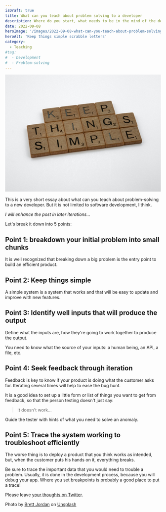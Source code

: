 ```yaml
---
isDraft: true
title: What can you teach about problem solving to a developer
description: Where do you start, what needs to be in the mind of the developer, etc...
date: 2022-09-08
heroImage: '/images/2022-09-08-what-can-you-teach-about-problem-solving.jpg'
heroAlt: 'Keep things simple scrabble letters'
category:
  - Teaching
#tag:
#  - Development
#  - Problem-solving
---
```


![Keep things simple scrabble letters](./keep-things-simple.jpg)

This is a very short essay about what can you teach about problem-solving to a new developer.
But it is not limited to software development, I think.

_I will enhance the post in later iterations..._

Let's break it down into 5 points:

## Point 1: breakdown your initial problem into small chunks

It is well recognized that breaking down a big problem is the entry point to build an efficient product.

## Point 2: Keep things simple

A simple system is a system that works and that will be easy to update and improve with new features.

## Point 3: Identify well inputs that will produce the output

Define what the inputs are, how they're going to work together to produce the output.

You need to know what the source of your inputs: a human being, an API, a file, etc.

## Point 4: Seek feedback through iteration

Feedback is key to know if your product is doing what the customer asks for.
Iterating several times will help to ease the bug hunt.

It is a good idea to set up a little form or list of things you want to get from feedback, so that the person testing doesn't just say:

> It doesn't work...

Guide the tester with hints of what you need to solve an anomaly.

## Point 5: Trace the system working to troubleshoot efficiently

The worse thing is to deploy a product that you think works as intended, but, when the customer puts his hands on it, everything breaks.

Be sure to trace the important data that you would need to trouble a problem. Usually, it is done in the development process, because you will debug your app.
Where you set breakpoints is probably a good place to put a trace!

Please leave [your thoughts on Twitter](https://twitter.com/LitzlerJeremie/status/1567739380659355648?s=20&t=Zq68OGQA99ctcTuy8RIf6A).

<!-- markdownlint-disable MD033 -->

Photo by <a href="https://unsplash.com/@brett_jordan?utm_source=unsplash&utm_medium=referral&utm_content=creditCopyText">Brett Jordan</a> on <a href="https://unsplash.com/s/photos/problem-solving?utm_source=unsplash&utm_medium=referral&utm_content=creditCopyText">Unsplash</a>

